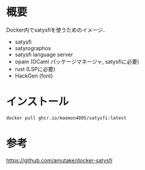 # 概要
Docker内でsatysfiを使うためのイメージ．

- satysfi
- satyrographos
- satysfi language server
- opam (OCaml パッケージマネージャ, satysfiに必要)
- rust (LSPに必要)
- HackGen (font)

# インストール
`docker pull ghcr.io/maemon4095/satysfi:latest`

# 参考
https://github.com/amutake/docker-satysfi